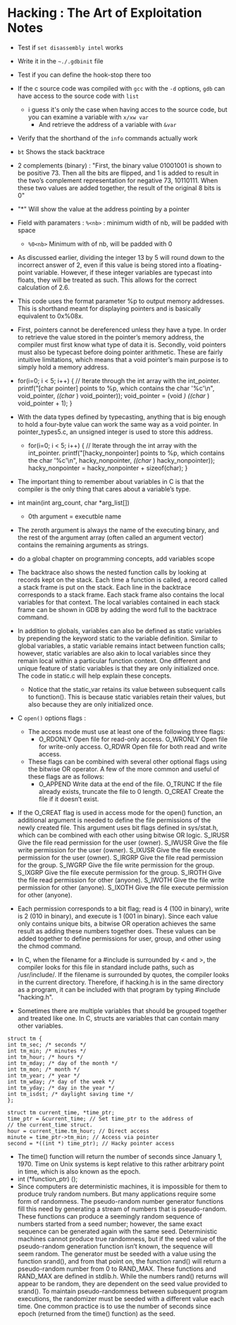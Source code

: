 # Hacking : The Art of Exploitation Notes

*  Test if `set disassembly intel` works
  * Write it in the `~./.gdbinit` file
  * Test if you can define the hook-stop there too
* If the c source code was compiled with `gcc` with the  `-d` options, `gdb` can have access to the source code with `list`
  * i guess it's only the case when having acces to the source code, but you can examine a variable with `x/xw var`
    * And retrieve the address of a variable with `&var`
* Verify that the shorthand of the `info` commands actually work
*  `bt` Shows the stack backtrace



* 2 complements \(binary\) :  "First, the binary value 01001001 is shown to be positive 73. Then all the bits are flipped, and 1 is added to result in the two’s complement representation for negative 73, 10110111. When these two values are added together, the result of the original 8 bits is 0"



* "\*" Will show the value at the address pointing by a pointer
* Field with paramaters : `%<nb>` : minimum width of nb, will be padded with space
  * `%0<nb>` Minimum with of nb, will be padded with 0
* As discussed earlier, dividing the integer 13 by 5 will round down to the incorrect answer of 2, even if this value is being stored into a floating-point variable. However, if these integer variables are typecast into floats, they will be treated as such. This allows for the correct calculation of 2.6.
* This code uses the format parameter %p to output memory addresses. This is shorthand meant for displaying pointers and is basically equivalent to 0x%08x.
* First, pointers cannot be dereferenced unless they have a type. In order to retrieve the value stored in the pointer’s memory address, the compiler must first know what type of data it is. Secondly, void pointers must also be typecast before doing pointer arithmetic. These are fairly intuitive limitations, which means that a void pointer’s main purpose is to simply hold a memory address.
* for\(i=0; i &lt; 5; i++\) { // Iterate through the int array with the int\_pointer. printf\("\[char pointer\] points to %p, which contains the char '%c'\n", void\_pointer, _\(\(char_ \) void\_pointer\)\); void\_pointer = \(void _\) \(\(char_ \) void\_pointer + 1\); }
* With the data types defined by typecasting, anything that is big enough to hold a four-byte value can work the same way as a void pointer. In pointer\_types5.c, an unsigned integer is used to store this address.
  * for\(i=0; i &lt; 5; i++\) { // Iterate through the int array with the int\_pointer. printf\("\[hacky\_nonpointer\] points to %p, which contains the char '%c'\n", hacky\_nonpointer, _\(\(char_ \) hacky\_nonpointer\)\); hacky\_nonpointer = hacky\_nonpointer + sizeof\(char\); }
* The important thing to remember about variables in C is that the compiler is the only thing that cares about a variable’s type.
* int main\(int arg\_count, char \*arg\_list\[\]\)
  * 0th argument = executble name
* The zeroth argument is always the name of the executing binary, and the rest of the argument array \(often called an argument vector\) contains the remaining arguments as strings.
* do a global chapter on programming concepts, add variables scope



* The backtrace also shows the nested function calls by looking at records kept on the stack. Each time a function is called, a record called a stack frame is put on the stack. Each line in the backtrace corresponds to a stack frame. Each stack frame also contains the local variables for that context. The local variables contained in each stack frame can be shown in GDB by adding the word full to the backtrace command.
* In addition to globals, variables can also be defined as static variables by prepending the keyword static to the variable definition. Similar to global variables, a static variable remains intact between function calls; however, static variables are also akin to local variables since they remain local within a particular function context. One different and unique feature of static variables is that they are only initialized once. The code in static.c will help explain these concepts.
  * Notice that the static\_var retains its value between subsequent calls to function\(\). This is because static variables retain their values, but also because they are only initialized once.





* C `open()` options flags :
  * The access mode must use at least one of the following three flags:
    * O\_RDONLY Open file for read-only access. O\_WRONLY Open file for write-only access. O\_RDWR Open file for both read and write access.
  * These flags can be combined with several other optional flags using the bitwise OR operator. A few of the more common and useful of these flags are as follows:
    * O\_APPEND Write data at the end of the file. O\_TRUNC If the file already exists, truncate the file to 0 length. O\_CREAT Create the file if it doesn’t exist.
* If the O\_CREAT flag is used in access mode for the open\(\) function, an additional argument is needed to define the file permissions of the newly created file. This argument uses bit flags defined in sys/stat.h, which can be combined with each other using bitwise OR logic. S\_IRUSR Give the file read permission for the user \(owner\). S\_IWUSR Give the file write permission for the user \(owner\). S\_IXUSR Give the file execute permission for the user \(owner\). S\_IRGRP Give the file read permission for the group. S\_IWGRP Give the file write permission for the group. S\_IXGRP Give the file execute permission for the group. S\_IROTH Give the file read permission for other \(anyone\). S\_IWOTH Give the file write permission for other \(anyone\). S\_IXOTH Give the file execute permission for other \(anyone\).
* Each permission corresponds to a bit flag; read is 4 \(100 in binary\), write is 2 \(010 in binary\), and execute is 1 \(001 in binary\). Since each value only contains unique bits, a bitwise OR operation achieves the same result as adding these numbers together does. These values can be added together to define permissions for user, group, and other using the chmod command.
* In C, when the filename for a \#include is surrounded by &lt; and &gt;, the compiler looks for this file in standard include paths, such as /usr/include/. If the filename is surrounded by quotes, the compiler looks in the current directory. Therefore, if hacking.h is in the same directory as a program, it can be included with that program by typing \#include "hacking.h".
* Sometimes there are multiple variables that should be grouped together and treated like one. In C, structs are variables that can contain many other variables.

```text
struct tm {
int tm_sec; /* seconds */
int tm_min; /* minutes */
int tm_hour; /* hours */
int tm_mday; /* day of the month */
int tm_mon; /* month */
int tm_year; /* year */
int tm_wday; /* day of the week */
int tm_yday; /* day in the year */
int tm_isdst; /* daylight saving time */
};

struct tm current_time, *time_ptr;
time_ptr = &current_time; // Set time_ptr to the address of
// the current_time struct.
hour = current_time.tm_hour; // Direct access
minute = time_ptr->tm_min; // Access via pointer
second = *((int *) time_ptr); // Hacky pointer access
```

* The time\(\) function will return the number of seconds since January 1, 1970. Time on Unix systems is kept relative to this rather arbitrary point in time, which is also known as the epoch.
* int \(\*function\_ptr\) \(\);
* Since computers are deterministic machines, it is impossible for them to produce truly random numbers. But many applications require some form of randomness. The pseudo-random number generator functions fill this need by generating a stream of numbers that is pseudo-random. These functions can produce a seemingly random sequence of numbers started from a seed number; however, the same exact sequence can be generated again with the same seed. Deterministic machines cannot produce true randomness, but if the seed value of the pseudo-random generation function isn’t known, the sequence will seem random. The generator must be seeded with a value using the function srand\(\), and from that point on, the function rand\(\) will return a pseudo-random number from 0 to RAND\_MAX. These functions and RAND\_MAX are defined in stdlib.h. While the numbers rand\(\) returns will appear to be random, they are dependent on the seed value provided to srand\(\). To maintain pseudo-randomness between subsequent program executions, the randomizer must be seeded with a different value each time. One common practice is to use the number of seconds since epoch \(returned from the time\(\) function\) as the seed.




